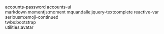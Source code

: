 accounts-password
accounts-ui  
markdown
momentjs:moment 
mquandalle:jquery-textcomplete
reactive-var  
seriousm:emoji-continued      
twbs:bootstrap                  
utilities:avatar    